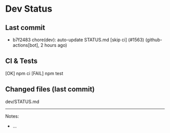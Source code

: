 # Dev Status

## Last commit
- b7f2483 chore(dev): auto-update STATUS.md [skip ci] (#1563) (github-actions[bot], 2 hours ago)
## CI & Tests
[OK] npm ci
[FAIL] npm test

## Changed files (last commit)
dev/STATUS.md

---
Notes:
- ...
